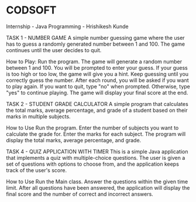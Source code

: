 # CODSOFT
Internship - Java Programming - Hrishikesh Kunde

TASK 1 - NUMBER GAME 
A simple number guessing game where the user has to guess a randomly generated number between 1 and 100. The game continues until the user decides to quit.

How to Play:
Run the program.
The game will generate a random number between 1 and 100.
You will be prompted to enter your guess.
If your guess is too high or too low, the game will give you a hint.
Keep guessing until you correctly guess the number.
After each round, you will be asked if you want to play again.
If you want to quit, type "no" when prompted. Otherwise, type "yes" to continue playing.
The game will display your final score at the end.


TASK 2 - STUDENT GRADE CALCULATOR
A simple program that calculates the total marks, average percentage, and grade of a student based on their marks in multiple subjects.

How to Use
Run the program.
Enter the number of subjects you want to calculate the grade for.
Enter the marks for each subject.
The program will display the total marks, average percentage, and grade.


TASK 4 - QUIZ APPLICATION WITH TIMER
This is a simple Java application that implements a quiz with multiple-choice questions. The user is given a set of questions with options to choose from, and the application keeps track of the user's score.

How to Use
Run the Main class.
Answer the questions within the given time limit.
After all questions have been answered, the application will display the final score and the number of correct and incorrect answers.
